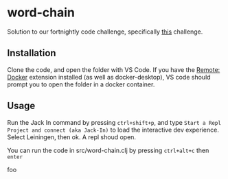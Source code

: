 # word-chain

Solution to our fortnightly code challenge, specifically [this](http://codekata.com/kata/kata19-word-chains/) challenge. 

## Installation

Clone the code, and open the folder with VS Code. If you have the [Remote: Docker](https://marketplace.visualstudio.com/items?itemName=ms-vscode-remote.remote-containers) extension installed (as well as docker-desktop), VS code should prompt you to open the folder in a docker container. 

## Usage

Run the Jack In command by pressing `ctrl+shift+p`, and type `Start a Repl Project and connect (aka Jack-In)` to load the interactive dev experience. Select Leiningen, then ok. A repl shoud open.

You can run the code in src/word-chain.clj by pressing `ctrl+alt+c` then `enter`

foo
